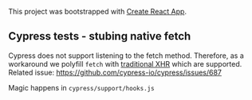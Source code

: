 This project was bootstrapped with [Create React App](https://github.com/facebook/create-react-app).

## Cypress tests - stubing native fetch

Cypress does not support listening to the fetch method. Therefore, as a workaround we polyfill `fetch` with [traditional XHR](https://www.npmjs.com/package/unfetch) which are supported. Related issue: https://github.com/cypress-io/cypress/issues/687

Magic happens in `cypress/support/hooks.js`
